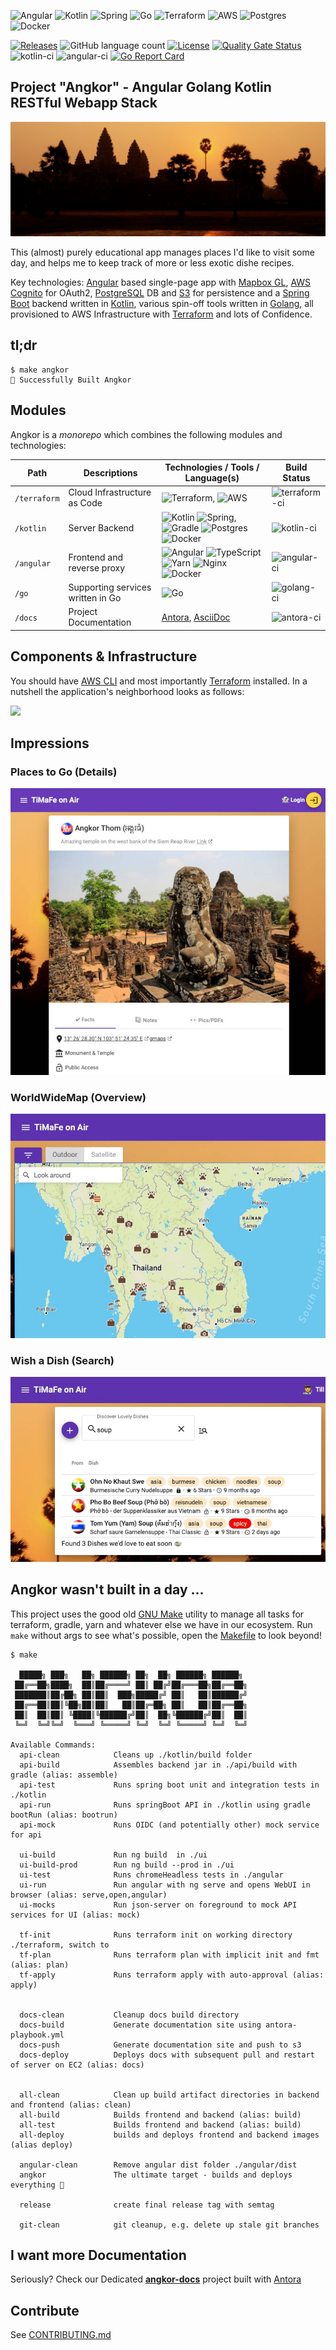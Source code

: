 ![Angular](https://img.shields.io/badge/angular-%23DD0031.svg?style=for-the-badge&logo=angular&logoColor=white)
![Kotlin](https://img.shields.io/badge/kotlin-%230095D5.svg?style=for-the-badge&logo=kotlin&logoColor=white)
![Spring](https://img.shields.io/badge/spring-%236DB33F.svg?style=for-the-badge&logo=spring&logoColor=white)
![Go](https://img.shields.io/badge/go-%2300ADD8.svg?style=for-the-badge&logo=go&logoColor=white)
![Terraform](https://img.shields.io/badge/terraform-%235835CC.svg?style=for-the-badge&logo=terraform&logoColor=white)
![AWS](https://img.shields.io/badge/AWS-%23FF9900.svg?style=for-the-badge&logo=amazon-aws&logoColor=white)
![Postgres](https://img.shields.io/badge/postgres-%23316192.svg?style=for-the-badge&logo=postgresql&logoColor=white)
![Docker](https://img.shields.io/badge/docker-%230db7ed.svg?style=for-the-badge&logo=docker&logoColor=white)

[![Releases](https://img.shields.io/github/v/tag/tillkuhn/angkor?color=blue)](https://github.com/tillkuhn/angkor/releases)
![GitHub language count](https://img.shields.io/github/languages/count/tillkuhn/angkor)
[![License](https://img.shields.io/github/license/tillkuhn/angkor?color=blue)](https://github.com/tillkuhn/angkor/blob/master/LICENSE)
[![Quality Gate Status](https://sonarcloud.io/api/project_badges/measure?project=angkor-api&metric=alert_status)](https://sonarcloud.io/dashboard?id=angkor-api)
![kotlin-ci](https://github.com/tillkuhn/angkor/workflows/kotlin-ci/badge.svg)
![angular-ci](https://github.com/tillkuhn/angkor/workflows/angular-ci/badge.svg) 
[![Go Report Card](https://goreportcard.com/badge/github.com/tillkuhn/angkor)](https://goreportcard.com/report/github.com/tillkuhn/angkor)

[//]: # ( https://img.shields.io/keybase/pgp/tillkuhn )
[//]: # (check https://github.com/Naereen/badges and https://github.com/Ileriayo/markdown-badges for more interesting badges)

## Project "Angkor" - Angular Golang Kotlin RESTful Webapp Stack
![](docs/modules/ROOT/images/img_4075_angkor_sunrise_pano.jpg)

This (almost) purely educational app manages places I'd like to visit some day, and helps me to keep track of more or less exotic dishe recipes.  

Key technologies: [Angular](https://angular.io/) based single-page app with [Mapbox GL](https://docs.mapbox.com/mapbox-gl-js/api/), [AWS Cognito](https://aws.amazon.com/cognito/) for OAuth2, [PostgreSQL](https://www.postgresql.org/) DB and [S3](https://aws.amazon.com/s3/) for persistence and a [Spring Boot](https://spring.io/projects/spring-boot) backend written in [Kotlin](https://kotlinlang.org/), various spin-off tools written in [Golang](https://golang.org/), all provisioned to AWS Infrastructure with [Terraform](https://www.terraform.io/) and lots of Confidence.

## tl;dr

```shell script
$ make angkor
🌇 Successfully Built Angkor 
```

## Modules

Angkor is a *monorepo* which combines the following modules and technologies:

| Path   | Descriptions                         | Technologies / Tools / Language(s)                                                    | Build Status                                                                          |
|--------|--------------------------------------|---------------------------------------------------------------------|---------------------------------------------------------------------------------------|
| `/terraform` | Cloud Infrastructure as Code         | ![Terraform](https://img.shields.io/badge/terraform-%235835CC.svg?style=for-the-badge&logo=terraform&logoColor=white), ![AWS](https://img.shields.io/badge/AWS-%23FF9900.svg?style=for-the-badge&logo=amazon-aws&logoColor=white)                      | ![ terraform-ci](https://github.com/tillkuhn/angkor/workflows/terraform-ci/badge.svg) |
| `/kotlin`   | Server Backend                       | ![Kotlin](https://img.shields.io/badge/kotlin-%230095D5.svg?style=for-the-badge&logo=kotlin&logoColor=white) ![Spring](https://img.shields.io/badge/spring-%236DB33F.svg?style=for-the-badge&logo=spring&logoColor=white), ![Gradle](https://img.shields.io/badge/Gradle-02303A.svg?style=for-the-badge&logo=Gradle&logoColor=white) ![Postgres](https://img.shields.io/badge/postgres-%23316192.svg?style=for-the-badge&logo=postgresql&logoColor=white) ![Docker](https://img.shields.io/badge/docker-%230db7ed.svg?style=for-the-badge&logo=docker&logoColor=white)                                         | ![ kotlin-ci](https://github.com/tillkuhn/angkor/workflows/kotlin-ci/badge.svg)       |
| `/angular`    | Frontend and reverse proxy           | ![Angular](https://img.shields.io/badge/angular-%23DD0031.svg?style=for-the-badge&logo=angular&logoColor=white) ![TypeScript](https://img.shields.io/badge/typescript-%23007ACC.svg?style=for-the-badge&logo=typescript&logoColor=white) ![Yarn](https://img.shields.io/badge/yarn-%232C8EBB.svg?style=for-the-badge&logo=yarn&logoColor=white) ![Nginx](https://img.shields.io/badge/nginx-%23009639.svg?style=for-the-badge&logo=nginx&logoColor=white) ![Docker](https://img.shields.io/badge/docker-%230db7ed.svg?style=for-the-badge&logo=docker&logoColor=white) | ![ angular-ci](https://github.com/tillkuhn/angkor/workflows/angular-ci/badge.svg)     |
| `/go` | Supporting services written in Go | ![Go](https://img.shields.io/badge/go-%2300ADD8.svg?style=for-the-badge&logo=go&logoColor=white)                                        | ![ golang-ci](https://github.com/tillkuhn/angkor/workflows/golang-ci/badge.svg)       |
| `/docs`  | Project Documentation                | [Antora](https://antora.org/), [AsciiDoc](https://asciidoc-py.github.io/)                             | ![ antora-ci](https://github.com/tillkuhn/angkor/workflows/antora-ci/badge.svg)       | 

## Components & Infrastructure

You should have [AWS CLI](http://docs.aws.amazon.com/cli/latest/userguide/installing.html) and most importantly [Terraform](https://www.terraform.io/intro/getting-started/install.html) installed.
In a nutshell the application's neighborhood looks as follows: 

![](https://timafe.files.wordpress.com/2021/05/anchorarch5.png)

## Impressions

### Places to Go (Details)
![](docs/modules/ROOT/images/preview_places.jpg)

### WorldWideMap (Overview)
![](docs/modules/ROOT/images/preview_map.jpg)

### Wish a Dish (Search)
![](docs/modules/ROOT/images/preview_dishes.jpg)

## Angkor wasn't built in a day ...

This project uses the good old [GNU Make](https://www.gnu.org/software/make/) utility to manage all tasks for terraform, gradle, yarn and whatever else we have in our ecosystem. Run `make` without args to see what's possible, open the [Makefile](./Makefile) to look beyond!

```shell script
$ make

  █████╗ ███╗   ██╗ ██████╗ ██╗  ██╗ ██████╗ ██████╗
 ██╔══██╗████╗  ██║██╔════╝ ██║ ██╔╝██╔═══██╗██╔══██╗
 ███████║██╔██╗ ██║██║  ███╗█████╔╝ ██║   ██║██████╔╝
 ██╔══██║██║╚██╗██║██║   ██║██╔═██╗ ██║   ██║██╔══██╗
 ██║  ██║██║ ╚████║╚██████╔╝██║  ██╗╚██████╔╝██║  ██║
 ╚═╝  ╚═╝╚═╝  ╚═══╝ ╚═════╝ ╚═╝  ╚═╝ ╚═════╝ ╚═╝  ╚═╝

Available Commands:
  api-clean            Cleans up ./kotlin/build folder
  api-build            Assembles backend jar in ./api/build with gradle (alias: assemble)
  api-test             Runs spring boot unit and integration tests in ./kotlin
  api-run              Runs springBoot API in ./kotlin using gradle bootRun (alias: bootrun)
  api-mock             Runs OIDC (and potentially other) mock service for api

  ui-build             Run ng build  in ./ui
  ui-build-prod        Run ng build --prod in ./ui
  ui-test              Runs chromeHeadless tests in ./angular
  ui-run               Run angular with ng serve and opens WebUI in browser (alias: serve,open,angular)
  ui-mocks             Run json-server on foreground to mock API services for UI (alias: mock)

  tf-init              Runs terraform init on working directory ./terraform, switch to
  tf-plan              Runs terraform plan with implicit init and fmt (alias: plan)
  tf-apply             Runs terraform apply with auto-approval (alias: apply)


  docs-clean           Cleanup docs build directory
  docs-build           Generate documentation site using antora-playbook.yml
  docs-push            Generate documentation site and push to s3
  docs-deploy          Deploys docs with subsequent pull and restart of server on EC2 (alias: docs)


  all-clean            Clean up build artifact directories in backend and frontend (alias: clean)
  all-build            Builds frontend and backend (alias: build)
  all-test             Builds frontend and backend (alias: build)
  all-deploy           builds and deploys frontend and backend images (alias deploy)

  angular-clean        Remove angular dist folder ./angular/dist
  angkor               The ultimate target - builds and deploys everything 🦄

  release              create final release tag with semtag

  git-clean            git cleanup, e.g. delete up stale git branches
```

## I want more Documentation

Seriously? Check our Dedicated **[angkor-docs](https://dev.timafe.net/angkor-docs/angkor-docs/)**  project built with [Antora](https://antora.org/)


## Contribute

See [CONTRIBUTING.md](./CONTRIBUTING.md)
